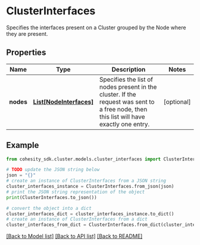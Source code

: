 # ClusterInterfaces

Specifies the interfaces present on a Cluster grouped by the Node where they are present.

## Properties

Name | Type | Description | Notes
------------ | ------------- | ------------- | -------------
**nodes** | [**List[NodeInterfaces]**](NodeInterfaces.md) | Specifies the list of nodes present in the cluster. If the request was sent to a free node, then this list will have exactly one entry. | [optional] 

## Example

```python
from cohesity_sdk.cluster.models.cluster_interfaces import ClusterInterfaces

# TODO update the JSON string below
json = "{}"
# create an instance of ClusterInterfaces from a JSON string
cluster_interfaces_instance = ClusterInterfaces.from_json(json)
# print the JSON string representation of the object
print(ClusterInterfaces.to_json())

# convert the object into a dict
cluster_interfaces_dict = cluster_interfaces_instance.to_dict()
# create an instance of ClusterInterfaces from a dict
cluster_interfaces_from_dict = ClusterInterfaces.from_dict(cluster_interfaces_dict)
```
[[Back to Model list]](../README.md#documentation-for-models) [[Back to API list]](../README.md#documentation-for-api-endpoints) [[Back to README]](../README.md)


